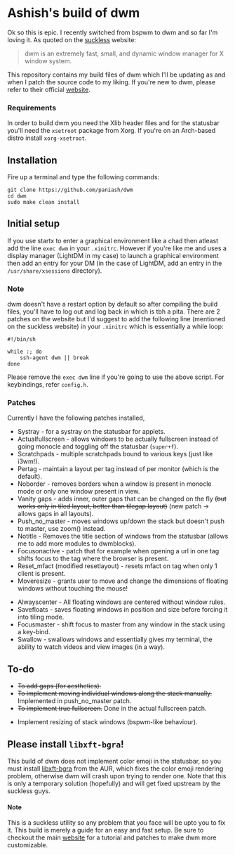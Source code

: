 # Ashish's build of dwm
Ok so this is epic. I recently switched from bspwm to dwm and so far I'm loving it. As quoted on the [suckless](https://dwm.suckless.org) website:

> dwm is an extremely fast, small, and dynamic window manager for X window system.

This repository contains my build files of dwm which I'll be updating as and when I patch the source code to my liking. If you're new to dwm, please refer to their official [website](https://dwm.suckless.org).

### Requirements
In order to build dwm you need the Xlib header files and for the statusbar you'll need the `xsetroot` package from Xorg. If you're on an Arch-based distro install `xorg-xsetroot`.

## Installation
Fire up a terminal and type the following commands:
```
git clone https://github.com/paniash/dwm
cd dwm
sudo make clean install
```

## Initial setup
If you use startx to enter a graphical environment like a chad then atleast add the line `exec dwm`
in your `.xinitrc`. However if you're like me and uses a display manager (LightDM in my case) to
launch a graphical environment then add an entry for your DM (in the case of LightDM, add an entry in
the `/usr/share/xsessions` directory).

### Note
dwm doesn't have a restart option by default so after compiling the build files, you'll have to log
out and log back in which is tbh a pita. There are 2 patches on the website but I'd suggest to add
the following line (mentioned on the suckless website) in your `.xinitrc` which is essentially a while loop:
```
#!/bin/sh

while :; do
	ssh-agent dwm || break
done
```

Please remove the `exec dwm` line if you're going to use the above script.
For keybindings, refer `config.h`.


### Patches
Currently I have the following patches installed,
* Systray - for a systray on the statusbar for applets.
* Actualfullscreen - allows windows to be actually fullscreen instead of going monocle and toggling off the statusbar (`super+f`).
* Scratchpads - multiple scratchpads bound to various keys (just like i3wm!).
* Pertag - maintain a layout per tag instead of per monitor (which is the default).
* Noborder - removes borders when a window is present in monocle mode or only one window present in view.
* Vanity gaps - adds inner, outer gaps that can be changed on the fly ~~(but works only in tiled layout, better than tilegap layout)~~ (new patch -> allows gaps in all layouts).
* Push_no_master - moves windows up/down the stack but doesn't push to master, use zoom() instead.
* Notitle - Removes the title section of windows from the statusbar (allows me to add more modules to dwmblocks).
* Focusonactive - patch that for example when opening a url in one tag shifts focus to the tag where the browser is present.
* Reset_mfact (modified resetlayout) - resets mfact on tag when only 1 client is present.
* Moveresize - grants user to move and change the dimensions of floating windows without touching the mouse!
- Alwayscenter - All floating windows are centered without window rules.
- Savefloats - saves floating windows in position and size before forcing it into tiling mode.
- Focusmaster - shift focus to master from any window in the stack using a key-bind.
- Swallow - swallows windows and essentially gives my terminal, the ability to watch videos and view images (in a way).

## To-do
* ~~To add gaps (for aesthetics).~~
* ~~To implement moving individual windows along the stack manually.~~ Implemented in push_no_master patch.
* ~~To implement true fullscreen.~~ Done in the actual fullscreen patch.
- Implement resizing of stack windows (bspwm-like behaviour).

## Please install `libxft-bgra`!
This build of dwm does not implement color emoji in the statusbar, so you must install [libxft-bgra](https://aur.archlinux.org/packages/libxft-bgra/) from the AUR, which fixes the color emoji rendering problem, otherwise dwm will crash upon trying to render one. Note that this is only a temporary solution (hopefully) and will get fixed upstream by the suckless guys.

#### Note
This is a suckless utility so any problem that you face will be upto you to fix it. This build is
merely a guide for an easy and fast setup. Be sure to checkout the main
[website](https://dwm.suckless.org) for a tutorial and
patches to make dwm more customizable.
